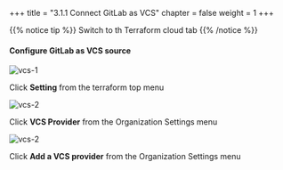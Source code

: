 +++
title = "3.1.1 Connect GitLab as VCS"
chapter = false
weight = 1
+++

{{% notice tip %}}
Switch to th Terraform cloud tab
{{% /notice %}}

#### Configure GitLab as VCS source

![vcs-1](/images/lab3/config_vcs1.png)

Click __Setting__ from the terraform top menu

![vcs-2](/images/lab3/config_vcs2.png)

Click __VCS Provider__ from the Organization Settings menu

![vcs-2](/images/lab3/config_vcs3.png)

Click __Add a VCS provider__ from the Organization Settings menu

